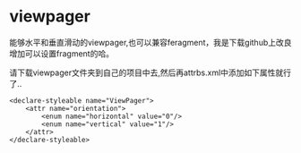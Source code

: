 # viewpager
能够水平和垂直滑动的viewpager,也可以兼容feragment，我是下载github上改良增加可以设置fragment的哈。



请下载viewpager文件夹到自己的项目中去,然后再attrbs.xml中添加如下属性就行了..

    <declare-styleable name="ViewPager">
        <attr name="orientation">
            <enum name="horizontal" value="0"/>
            <enum name="vertical" value="1"/>
        </attr>
    </declare-styleable>
